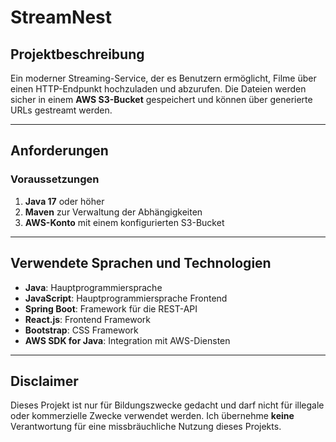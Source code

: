 # StreamNest

## Projektbeschreibung
Ein moderner Streaming-Service, der es Benutzern ermöglicht, Filme über einen HTTP-Endpunkt hochzuladen und abzurufen.
Die Dateien werden sicher in einem **AWS S3-Bucket** gespeichert und können über generierte URLs gestreamt werden.

---

## Anforderungen
### Voraussetzungen
1. **Java 17** oder höher
2. **Maven** zur Verwaltung der Abhängigkeiten
3. **AWS-Konto** mit einem konfigurierten S3-Bucket

---

## Verwendete Sprachen und Technologien
- **Java**: Hauptprogrammiersprache
- **JavaScript**: Hauptprogrammiersprache Frontend
- **Spring Boot**: Framework für die REST-API
- **React.js**: Frontend Framework
- **Bootstrap**: CSS Framework
- **AWS SDK for Java**: Integration mit AWS-Diensten

---

## Disclaimer
Dieses Projekt ist nur für Bildungszwecke gedacht und darf nicht für illegale oder kommerzielle Zwecke verwendet werden.
Ich übernehme **keine** Verantwortung für eine missbräuchliche Nutzung dieses Projekts.
